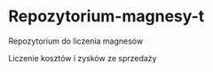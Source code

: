 # Repozytorium-magnesy-t
Repozytorium do liczenia magnesów

Liczenie kosztów i zysków ze sprzedaży 
